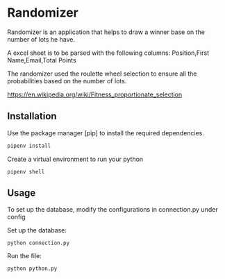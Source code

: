 # Randomizer

Randomizer is an application that helps to draw a winner base on the number of lots he have.

A excel sheet is to be parsed with the following columns:
Position,First Name,Email,Total Points

The randomizer used the roulette wheel selection to ensure all the probabilities based on the number of lots.

https://en.wikipedia.org/wiki/Fitness_proportionate_selection

## Installation

Use the package manager [pip] to install the required dependencies.

```bash
pipenv install
```

Create a virtual environment to run your python

```
pipenv shell
```

## Usage

To set up the database, modify the configurations in connection.py under config

Set up the database:

```
python connection.py
```

Run the file:

```
python python.py
```
